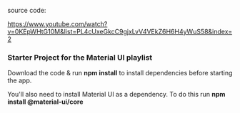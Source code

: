 source code:

https://www.youtube.com/watch?v=0KEpWHtG10M&list=PL4cUxeGkcC9gjxLvV4VEkZ6H6H4yWuS58&index=2




### Starter Project for the Material UI playlist

Download the code & run **npm install** to install dependencies before starting the app.

You'll also need to install Material UI as a dependency. To do this run **npm install @material-ui/core**
